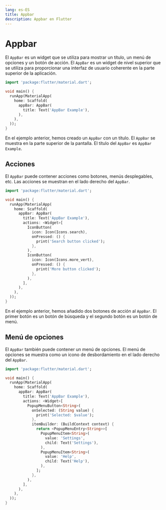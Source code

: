 ```yaml
---
lang: es-ES
title: Appbar
description: Appbar en Flutter
---
```


# Appbar

El `AppBar` es un widget que se utiliza para mostrar un título, un menú de opciones y un botón de acción. El `AppBar` es un widget de nivel superior que se utiliza para proporcionar una interfaz de usuario coherente en la parte superior de la aplicación.

```dart
import 'package:flutter/material.dart';

void main() {
  runApp(MaterialApp(
    home: Scaffold(
      appBar: AppBar(
        title: Text('AppBar Example'),
      ),
    ),
  ));
}
```

En el ejemplo anterior, hemos creado un `AppBar` con un título. El `AppBar` se muestra en la parte superior de la pantalla. El título del `AppBar` es `AppBar Example`.

## Acciones

El `AppBar` puede contener acciones como botones, menús desplegables, etc. Las acciones se muestran en el lado derecho del `AppBar`.

```dart
import 'package:flutter/material.dart';

void main() {
  runApp(MaterialApp(
    home: Scaffold(
      appBar: AppBar(
        title: Text('AppBar Example'),
        actions: <Widget>[
          IconButton(
            icon: Icon(Icons.search),
            onPressed: () {
              print('Search button clicked');
            },
          ),
          IconButton(
            icon: Icon(Icons.more_vert),
            onPressed: () {
              print('More button clicked');
            },
          ),
        ],
      ),
    ),
  ));
}
```

En el ejemplo anterior, hemos añadido dos botones de acción al `AppBar`. El primer botón es un botón de búsqueda y el segundo botón es un botón de menú.

## Menú de opciones

El `AppBar` también puede contener un menú de opciones. El menú de opciones se muestra como un icono de desbordamiento en el lado derecho del `AppBar`.

```dart
import 'package:flutter/material.dart';

void main() {
  runApp(MaterialApp(
    home: Scaffold(
      appBar: AppBar(
        title: Text('AppBar Example'),
        actions: <Widget>[
          PopupMenuButton<String>(
            onSelected: (String value) {
              print('Selected: $value');
            },
            itemBuilder: (BuildContext context) {
              return <PopupMenuEntry<String>>[
                PopupMenuItem<String>(
                  value: 'Settings',
                  child: Text('Settings'),
                ),
                PopupMenuItem<String>(
                  value: 'Help',
                  child: Text('Help'),
                ),
              ];
            },
          ),
        ],
      ),
    ),
  ));
}
```
